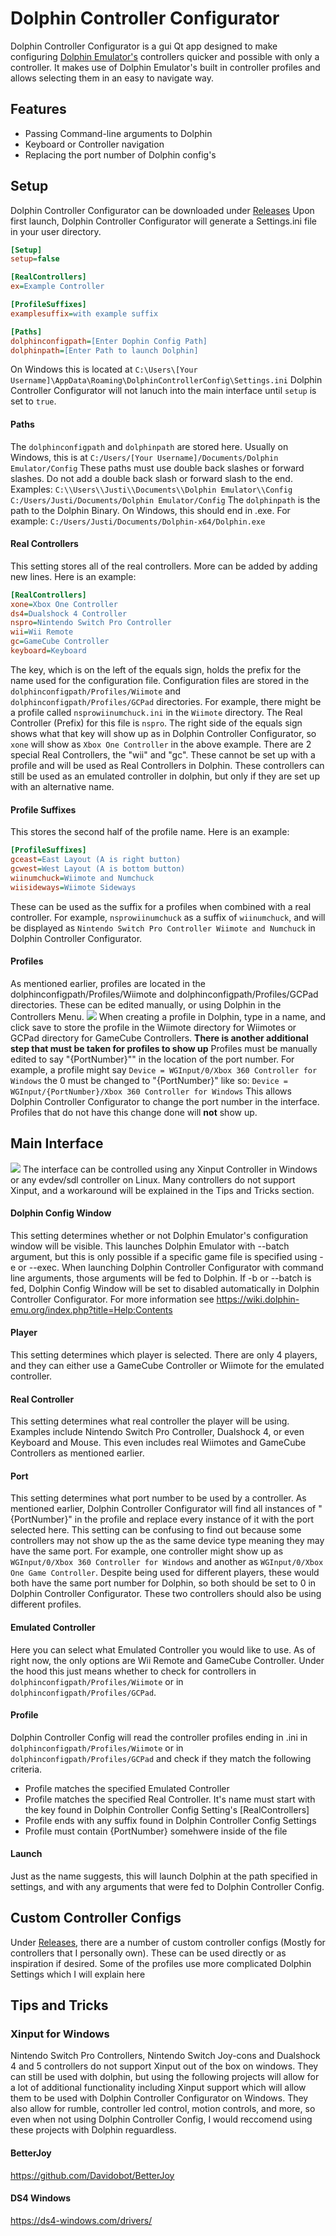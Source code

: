 # Dolphin Controller Configurator
Dolphin Controller Configurator is a gui Qt app designed to make configuring    [Dolphin Emulator's](https://dolphin-emu.org/) controllers quicker and possible with only a controller. It makes use of Dolphin Emulator's built in controller profiles and allows selecting them in an easy to navigate way.

## Features
- Passing Command-line arguments to Dolphin 
- Keyboard or Controller navigation
- Replacing the port number of Dolphin config's

## Setup
Dolphin Controller Configurator can be downloaded under [Releases](https://github.com/Anti-Shulk/DolphinControllerConfig/releases)
Upon first launch, Dolphin Controller Configurator will generate a Settings.ini file in your user directory. 
```ini
[Setup]
setup=false

[RealControllers]
ex=Example Controller

[ProfileSuffixes]
examplesuffix=with example suffix

[Paths]
dolphinconfigpath=[Enter Dophin Config Path]
dolphinpath=[Enter Path to launch Dolphin]
```
On Windows this is located at 
`C:\Users\[Your Username]\AppData\Roaming\DolphinControllerConfig\Settings.ini`
Dolphin Controller Configurator will not lanuch into the main interface until `setup` is set to `true`. 
#### Paths
The `dolphinconfigpath` and `dolphinpath` are stored here. Usually on Windows, this is at 
`C:/Users/[Your Username]/Documents/Dolphin Emulator/Config`
These paths must use double back slashes or forward slashes. Do not add a double back slash or forward slash to the end. Examples:
`C:\\Users\\Justi\\Documents\\Dolphin Emulator\\Config`
`C:/Users/Justi/Documents/Dolphin Emulator/Config`
The `dolphinpath` is the path to the Dolphin Binary. On Windows, this should end in .exe. For example: 
`C:/Users/Justi/Documents/Dolphin-x64/Dolphin.exe`

#### Real Controllers
This setting stores all of the real controllers. More can be added by adding new lines. Here is an example:
```ini
[RealControllers]
xone=Xbox One Controller
ds4=Dualshock 4 Controller
nspro=Nintendo Switch Pro Controller
wii=Wii Remote
gc=GameCube Controller
keyboard=Keyboard
```
The key, which is on the left of the equals sign, holds the prefix for the name used for the configuration file. Configuration files are stored in the `dolphinconfigpath/Profiles/Wiimote` and `dolphinconfigpath/Profiles/GCPad` directories.
For example, there might be a profile called `nsprowiinumchuck.ini` in the `Wiimote` directory. The Real Controller (Prefix) for this file is `nspro`. 
The right side of the equals sign shows what that key will show up as in Dolphin Controller Configurator, so `xone` will show as `Xbox One Controller` in the above example.
There are 2 special Real Controllers, the "wii" and "gc". These cannot be set up with a profile and will be used as Real Controllers in Dolphin. These controllers can still be used as an emulated controller in dolphin, but only if they are set up with an alternative name.

#### Profile Suffixes
This stores the second half of the profile name. 
Here is an example:
```ini
[ProfileSuffixes]
gceast=East Layout (A is right button)
gcwest=West Layout (A is bottom button)
wiinumchuck=Wiimote and Numchuck
wiisideways=Wiimote Sideways
```
These can be used as the suffix for a profiles when combined with a real controller. For example, `nsprowiinumchuck` as a suffix of `wiinumchuck`, and will be displayed as `Nintendo Switch Pro Controller Wiimote and Numchuck` in Dolphin Controller Configurator. 

#### Profiles
As mentioned earlier, profiles are located in the dolphinconfigpath/Profiles/Wiimote and dolphinconfigpath/Profiles/GCPad directories. These can be edited manually, or using Dolphin in the Controllers Menu.
![](https://i.imgur.com/NRmxym0.png)
When creating a profile in Dolphin, type in a name, and click save to store the profile in the Wiimote directory for Wiimotes or GCPad directory for GameCube Controllers. 
**There is another additional step that must be taken for profiles to show up**
Profiles must be manually edited to say "{PortNumber}"" in the location of the port number. 
For example, a profile might say
`Device = WGInput/0/Xbox 360 Controller for Windows`
the 0 must be changed to "{PortNumber}" like so:
`Device = WGInput/{PortNumber}/Xbox 360 Controller for Windows`
This allows Dolphin Controller Configurator to change the port number in the interface. Profiles that do not have this change done will **not** show up.

## Main Interface
![](https://i.imgur.com/T2HMUY3.png)
The interface can be controlled using any Xinput Controller in Windows or any evdev/sdl controller on Linux. Many controllers do not support Xinput, and a workaround will be explained in the Tips and Tricks section.

#### Dolphin Config Window
This setting determines whether or not Dolphin Emulator's configuration window will be visible. This launches Dolphin Emulator with --batch argument, but this is only possible if a specific game file is specified using -e or --exec.
When launching Dolphin Controller Configurator with command line arguments, those arguments will be fed to Dolphin. If -b or --batch is fed, Dolphin Config Window will be set to disabled automatically in Dolphin Controller Configurator. For more information see https://wiki.dolphin-emu.org/index.php?title=Help:Contents

#### Player
This setting determines which player is selected. There are only 4 players, and they can either use a GameCube Controller or Wiimote for the emulated controller.

#### Real Controller
This setting determines what real controller the player will be using. Examples include Nintendo Switch Pro Controller, Dualshock 4, or even Keyboard and Mouse. This even includes real Wiimotes and GameCube Controllers as mentioned earlier.

#### Port
This setting determines what port number to be used by a controller. As mentioned earlier, Dolphin Controller Configurator will find all instances of "{PortNumber}" in the profile and replace every instance of it with the port selected here. 
This setting can be confusing to find out because some controllers may not show up the as the same device type meaning they may have the same port. For example, one controller might show up as `WGInput/0/Xbox 360 Controller for Windows` and another as `WGInput/0/Xbox One Game Controller`. Despite being used for different players, these would both have the same port number for Dolphin, so both should be set to 0 in Dolphin Controller Configurator. These two controllers should also be using different profiles.

#### Emulated Controller
Here you can select what Emulated Controller you would like to use. As of right now, the only options are Wii Remote and GameCube Controller. Under the hood this just means whether to check for controllers in `dolphinconfigpath/Profiles/Wiimote` or in `dolphinconfigpath/Profiles/GCPad`.

#### Profile
Dolphin Controller Config will read the controller profiles ending in .ini in `dolphinconfigpath/Profiles/Wiimote` or in `dolphinconfigpath/Profiles/GCPad` and check if they match the following criteria.

- Profile matches the specified Emulated Controller
- Profile matches the specified Real Controller. It's name must start with the key found in Dolphin Controller Config Setting's [RealControllers]
- Profile ends with any suffix found in Dolphin Controller Config Settings
- Profile must contain {PortNumber} somehwere inside of the file

#### Launch
Just as the name suggests, this will launch Dolphin at the path specified in settings, and with any arguments that were fed to Dolphin Controller Config.

## Custom Controller Configs
Under [Releases](https://github.com/Anti-Shulk/DolphinControllerConfig/releases), there are a number of custom controller configs (Mostly for controllers that I personally own). These can be used directly or as inspiration if desired. Some of the profiles use more complicated Dolphin Settings which I will explain here

## Tips and Tricks
### Xinput for Windows
Nintendo Switch Pro Controllers, Nintendo Switch Joy-cons and Dualshock 4 and 5 controllers do not support Xinput out of the box on windows. They can still be used with dolphin, but using the following projects will allow for a lot of additional functionality including Xinput support which will allow them to be used with Dolphin Controller Configurator on Windows. They also allow for rumble, controller led control, motion controls, and more, so even when not using Dolphin Controller Config, I would reccomend using these projects with Dolphin reguardless.
#### BetterJoy
https://github.com/Davidobot/BetterJoy
#### DS4 Windows 
https://ds4-windows.com/drivers/
